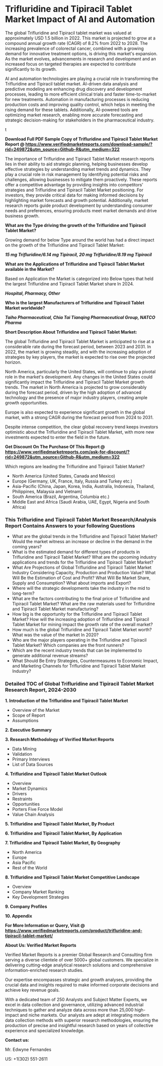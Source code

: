 <meta name="title" content="Global Trifluridine and Tipiracil Tablet Market Impact of AI and Automation"><meta name="description" content="The global Trifluridine and Tipiracil tablet market was valued at approximately USD 1.5 billion in 2022. This market is projected to grow at a compound annual growth r"><meta name="title" content="Trifluridine and Tipiracil Tablet Market Size, Share, Scope, Trends, Growth, Opportunities, Analysis, Forecast"><h1>Trifluridine and Tipiracil Tablet Market Impact of AI and Automation</h1><p>The global Trifluridine and Tipiracil tablet market was valued at approximately USD 1.5 billion in 2022. This market is projected to grow at a compound annual growth rate (CAGR) of 8.2% from 2022 to 2028. The increasing prevalence of colorectal cancer, combined with a growing demand for innovative treatment options, is driving this market's expansion. As the market evolves, advancements in research and development and an increased focus on targeted therapies are expected to contribute significantly to its growth.</p><p>AI and automation technologies are playing a crucial role in transforming the Trifluridine and Tipiracil tablet market. AI-driven data analysis and predictive modeling are enhancing drug discovery and development processes, leading to more efficient clinical trials and faster time-to-market for new treatments. Automation in manufacturing processes is reducing production costs and improving quality control, which helps in meeting the rising demand for these tablets. Additionally, AI-powered tools are optimizing market research, enabling more accurate forecasting and strategic decision-making for stakeholders in the pharmaceutical industry.</p>t</p><p id="" class=""><strong>Download Full PDF Sample Copy of Trifluridine and Tipiracil Tablet Market Report @ <a href="https://www.verifiedmarketreports.com/download-sample/?rid=249872&utm_source=Github-R&utm_medium=322" target="_blank">https://www.verifiedmarketreports.com/download-sample/?rid=249872&utm_source=Github-R&utm_medium=322</a></strong></p><p>The importance of&nbsp;Trifluridine and Tipiracil Tablet Market research reports lies in their ability to aid strategic planning, helping businesses develop effective strategies by understanding market trends and dynamics. They play a crucial role in risk management by identifying potential risks and challenges, allowing businesses to mitigate them proactively. These reports offer a competitive advantage by providing insights into competitors' strategies and Trifluridine and Tipiracil Tablet Market positioning. For investors, they provide critical data for making informed decisions by highlighting market forecasts and growth potential. Additionally, market research reports guide product development by understanding consumer needs and preferences, ensuring products meet market demands and drive business growth.</p><p><strong>What are the&nbsp;Type driving the growth of the Trifluridine and Tipiracil Tablet Market?</strong></p><p id="" class="">Growing demand for below Type around the world has had a direct impact on the growth of the Trifluridine and Tipiracil Tablet Market:</p><em><strong>15 mg Trifluridine/6.14 mg Tipiracil, 20 mg Trifluridine/8.19 mg Tipiracil</strong></em></p><strong>What are the&nbsp;Applications&nbsp;of Trifluridine and Tipiracil Tablet Market available in the Market?</strong></p><p id="" class="">Based on Application the Market is categorized into Below types that held the largest Trifluridine and Tipiracil Tablet Market share In 2024.</p><em><strong>Hospital, Pharmacy, Other</strong></em></p><strong>Who is the largest Manufacturers of Trifluridine and Tipiracil Tablet Market worldwide?</strong></p><p><em><strong>Taiho Pharmaceutical, Chia Tai Tianqing Pharmaceutical Group, NATCO Pharma</strong></em></p><p id="" class=""><strong>Short Description About Trifluridine and Tipiracil Tablet Market:</strong></p><p>The global Trifluridine and Tipiracil Tablet Market is anticipated to rise at a considerable rate during the forecast period, between 2023 and 2031. In 2022, the market is growing steadily, and with the increasing adoption of strategies by key players, the market is expected to rise over the projected horizon.</p><p>North America, particularly the United States, will continue to play a pivotal role in the market's development. Any changes in the United States could significantly impact the Trifluridine and Tipiracil Tablet Market growth trends. The market in North America is projected to grow considerably during the forecast period, driven by the high adoption of advanced technology and the presence of major industry players, creating ample growth opportunities.</p><p>Europe is also expected to experience significant growth in the global market, with a strong CAGR during the forecast period from 2024 to 2031.</p><p>Despite intense competition, the clear global recovery trend keeps investors optimistic about the Trifluridine and Tipiracil Tablet Market, with more new investments expected to enter the field in the future.</p><p id="" class=""><strong>Get Discount On The Purchase Of This Report @ <a href="https://www.verifiedmarketreports.com/ask-for-discount/?rid=249872&utm_source=Github-R&utm_medium=322" target="_blank">https://www.verifiedmarketreports.com/ask-for-discount/?rid=249872&utm_source=Github-R&utm_medium=322</a></strong></p>Which regions are leading the Trifluridine and Tipiracil Tablet Market?</p><ul><li>North America (United States, Canada and Mexico)</li><li>Europe (Germany, UK, France, Italy, Russia and Turkey etc.)</li><li>Asia-Pacific (China, Japan, Korea, India, Australia, Indonesia, Thailand, Philippines, Malaysia and Vietnam)</li><li>South America (Brazil, Argentina, Columbia etc.)</li><li>Middle East and Africa (Saudi Arabia, UAE, Egypt, Nigeria and South Africa)</li></ul><h3 id="" class="">This Trifluridine and Tipiracil Tablet Market Research/Analysis Report Contains Answers to your following Questions</h3><ul><li>What are the global trends in the Trifluridine and Tipiracil Tablet Market? Would the market witness an increase or decline in the demand in the coming years?</li><li>What is the estimated demand for different types of products in Trifluridine and Tipiracil Tablet Market? What are the upcoming industry applications and trends for the Trifluridine and Tipiracil Tablet Market?</li><li>What Are Projections of Global Trifluridine and Tipiracil Tablet Market Industry Considering Capacity, Production and Production Value? What Will Be the Estimation of Cost and Profit? What Will Be Market Share, Supply and Consumption? What about imports and Export?</li><li>Where will the strategic developments take the industry in the mid to long-term?</li><li>What are the factors contributing to the final price of Trifluridine and Tipiracil Tablet Market? What are the raw materials used for Trifluridine and Tipiracil Tablet Market manufacturing?</li><li>How big is the opportunity for the Trifluridine and Tipiracil Tablet Market? How will the increasing adoption of Trifluridine and Tipiracil Tablet Market for mining impact the growth rate of the overall market?</li><li>How much is the global Trifluridine and Tipiracil Tablet Market worth? What was the value of the market In 2020?</li><li>Who are the major players operating in the Trifluridine and Tipiracil Tablet Market? Which companies are the front runners?</li><li>Which are the recent industry trends that can be implemented to generate additional revenue streams?</li><li>What Should Be Entry Strategies, Countermeasures to Economic Impact, and Marketing Channels for Trifluridine and Tipiracil Tablet Market Industry?</li></ul><h3 id="" class="">Detailed TOC of Global Trifluridine and Tipiracil Tablet Market Research Report, 2024-2030</h3><p id="" class=""><strong>1. Introduction of the Trifluridine and Tipiracil Tablet Market</strong></p><ul><li>Overview of the Market</li><li>Scope of Report</li><li>Assumptions</li></ul><p id="" class=""><strong>2. Executive Summary</strong></p><p id="" class=""><strong>3. Research Methodology of Verified Market Reports</strong></p><ul><li>Data Mining</li><li>Validation</li><li>Primary Interviews</li><li>List of Data Sources</li></ul><p id="" class=""><strong>4. Trifluridine and Tipiracil Tablet Market Outlook</strong></p><ul><li>Overview</li><li>Market Dynamics</li><li>Drivers</li><li>Restraints</li><li>Opportunities</li><li>Porters Five Force Model</li><li>Value Chain Analysis</li></ul><p id="" class=""><strong>5. Trifluridine and Tipiracil Tablet Market, By Product</strong></p><p id="" class=""><strong>6. Trifluridine and Tipiracil Tablet Market, By Application</strong></p><p id="" class=""><strong>7. Trifluridine and Tipiracil Tablet Market, By Geography</strong></p><ul><li>North America</li><li>Europe</li><li>Asia Pacific</li><li>Rest of the World</li></ul><p id="" class=""><strong>8. Trifluridine and Tipiracil Tablet Market Competitive Landscape</strong></p><ul><li>Overview</li><li>Company Market Ranking</li><li>Key Development Strategies</li></ul><p id="" class=""><strong>9. Company Profiles</strong></p><p id="" class=""><strong>10. Appendix</strong></p><p id="" class=""><strong>For More Information or Query, Visit @ <a href="https://www.verifiedmarketreports.com/product/trifluridine-and-tipiracil-tablet-market/" target="_blank">https://www.verifiedmarketreports.com/product/trifluridine-and-tipiracil-tablet-market/</a></strong></p><p id="" class=""><strong>About Us: Verified Market Reports</strong></p><p id="" class="">Verified Market Reports is a premier Global Research and Consulting firm serving a diverse clientele of over 5000+ global customers. We specialize in delivering cutting-edge analytical research solutions and comprehensive information-enriched research studies.</p><p id="" class="">Our expertise encompasses strategic and growth analyses, providing the crucial data and insights required to make informed corporate decisions and achieve key revenue goals.</p><p id="" class="">With a dedicated team of 250 Analysts and Subject Matter Experts, we excel in data collection and governance, utilizing advanced industrial techniques to gather and analyze data across more than 25,000 high-impact and niche markets. Our analysts are adept at integrating modern data collection methods with superior research methodologies, ensuring the production of precise and insightful research based on years of collective experience and specialized knowledge.</p><p id="" class=""><strong>Contact us:</strong></p><p id="" class="">Mr. Edwyne Fernandes</p><p id="" class="">US: +1(302) 551-2611</p>